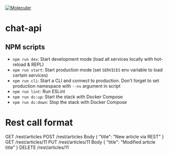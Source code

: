 [![Moleculer](https://badgen.net/badge/Powered%20by/Moleculer/0e83cd)](https://moleculer.services)

# chat-api

## NPM scripts

- `npm run dev`: Start development mode (load all services locally with hot-reload & REPL)
- `npm run start`: Start production mode (set `SERVICES` env variable to load certain services)
- `npm run cli`: Start a CLI and connect to production. Don't forget to set production namespace with `--ns` argument in script
- `npm run lint`: Run ESLint
- `npm run dc:up`: Start the stack with Docker Compose
- `npm run dc:down`: Stop the stack with Docker Compose

# Rest call format
GET /rest/articles
POST /rest/articles
Body { "title": "New article via REST" }
GET /rest/articles/11
PUT /rest/articles/11
Body { "title": "Modified article title" }
DELETE /rest/articles/11